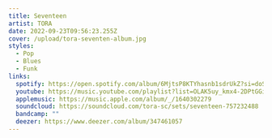 ```yaml
---
title: Seventeen
artist: TORA
date: 2022-09-23T09:56:23.255Z
cover: /upload/tora-seventen-album.jpg
styles:
  - Pop
  - Blues
  - Funk
links:
  spotify: https://open.spotify.com/album/6MjtsP8KTYhasnb1sdrUkZ?si=doSkWxgKQCqDBylAVeCdUw
  youtube: https://music.youtube.com/playlist?list=OLAK5uy_kmx4-2DPtGGiiWTHzDEYgftHwPGG20Y0k
  applemusic: https://music.apple.com/album/_/1640302279
  soundcloud: https://soundcloud.com/tora-sc/sets/seventeen-757232488
  bandcamp: ""
  deezer: https://www.deezer.com/album/347461057
---
```

